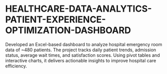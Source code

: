 # HEALTHCARE-DATA-ANALYTICS-PATIENT-EXPERIENCE-OPTIMIZATION-DASHBOARD
Developed an Excel-based dashboard to analyze hospital emergency room data of ~480 patients. The project tracks daily patient trends, admission status, average wait times, and satisfaction scores. Using pivot tables and interactive charts, it delivers actionable insights to improve hospital care efficiency.
